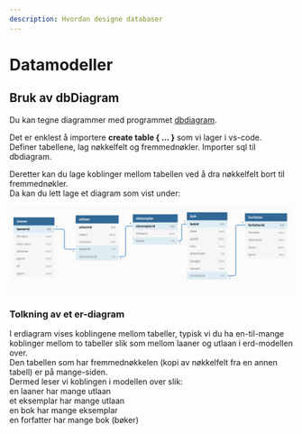 ```yaml
---
description: Hvordan designe databaser
---
```


# Datamodeller

## Bruk av dbDiagram

Du kan tegne diagrammer med programmet [dbdiagram](https://dbdiagram.io).

Det er enklest å importere **create table { ... }** som vi lager i vs-code.  
Definer tabellene, lag nøkkelfelt og fremmednøkler. Importer sql til dbdiagram.

Deretter kan du lage koblinger mellom tabellen ved å dra nøkkelfelt bort til fremmednøkler.  
Da kan du lett lage et diagram som vist under:

![er-diagram for bibliotek](../../.gitbook/assets/dbdiagram%20%281%29.png)

### Tolkning av et er-diagram

I erdiagram vises koblingene mellom tabeller, typisk vi du ha en-til-mange koblinger mellom to tabeller slik som mellom laaner og utlaan i erd-modellen over.  
Den tabellen som har fremmednøkkelen \(kopi av nøkkelfelt fra en annen tabell\) er på mange-siden.  
Dermed leser vi koblingen i modellen over slik:  
   en laaner har mange utlaan  
   et eksemplar har mange utlaan  
   en bok har mange eksemplar  
   en forfatter har mange bok \(bøker\)

